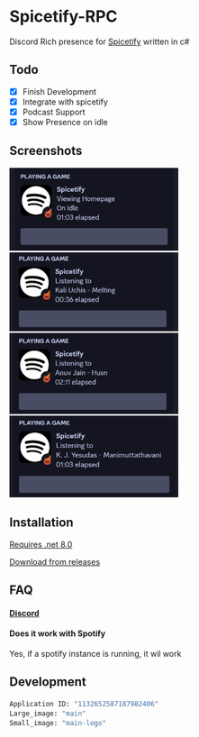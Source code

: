 # Spicetify-RPC
Discord Rich presence for [Spicetify](https://spicetify.app) written in c#

## Todo
- [X] Finish Development
- [x] Integrate with spicetify
- [x] Podcast Support
- [x] Show Presence on idle

## Screenshots

<img src="https://github.com/v4ish/RPC/blob/main/Screenshots/spice.png" alt="logo" width="300"/>
<img src="https://github.com/v4ish/RPC/blob/main/Screenshots/spice1.png" alt="logo" width="300"/>
<img src="https://github.com/v4ish/RPC/blob/main/Screenshots/spice2.png" alt="logo" width="300"/>
<img src="https://github.com/v4ish/RPC/blob/main/Screenshots/spice3.png" alt="logo" width="300"/>

## Installation

[Requires .net 8.0](https://dotnet.microsoft.com/en-us/download/dotnet/8.0)

[Download from releases](https://github.com/v4ish/Spicetify-RPC/releases/latest)

## FAQ


#### [Discord](https://r.dsc.gg/v4ish)

#### Does it work with Spotify

Yes, if a spotify instance is running, it wil work

## Development
``` bash
Application ID: "1132652587187982406"
Large_image: "main"
Small_image: "main-logo"
```
